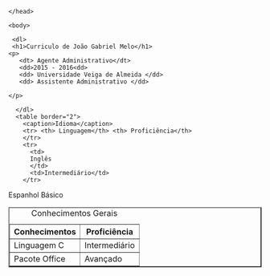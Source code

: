 
<html lang="pt-br">
	<head>
		<meta charset="UTF-8">
		<title> Curriculo profissional</title>
               
	</head>

	<body>

     <dl>
     <h1>Curriculo de João Gabriel Melo</h1>
    <p>
       <dt> Agente Administrativo</dt>
       <dd>2015 - 2016<dd>
       <dd> Universidade Veiga de Almeida </dd>
       <dd> Assistente Administrativo </dd>
             
    </p>
      
      </dl> 
      <table border="2">
        <caption>Idioma</caption>
        <tr> <th> Linguagem</th> <th> Proficiência</th> 
        </tr>
        <tr>
          <td>
          Inglês
          </td>
          <td>Intermediário</td>
        </tr>
<tr>
          <td>
  Espanhol        
  </td>
  <td> Básico </td>
        </tr>
	</table>
<table border="2">
        <caption>Conhecimentos Gerais</caption>
        <tr> <th> Conhecimentos</th> <th> Proficiência</th> 
        </tr>
        <tr>
          <td>
          Linguagem C
          </td>
          <td>Intermediário</td>
        </tr>
<tr>
          <td>
  Pacote Office        
  </td>
  <td> Avançado </td>
        </tr>
	</table>
  </body>
  </html>
